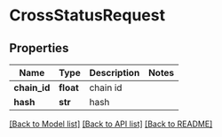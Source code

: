 # CrossStatusRequest

## Properties
Name | Type | Description | Notes
------------ | ------------- | ------------- | -------------
**chain_id** | **float** | chain id | 
**hash** | **str** | hash | 

[[Back to Model list]](../README.md#documentation-for-models) [[Back to API list]](../README.md#documentation-for-api-endpoints) [[Back to README]](../README.md)


